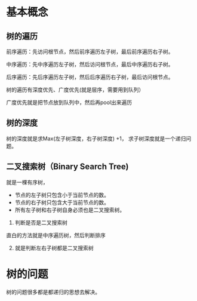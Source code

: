 # 基本概念

## 树的遍历
前序遍历：先访问根节点，然后前序遍历左子树，最后前序遍历右子树。

中序遍历：先中序遍历左子树，然后访问根节点，最后中序遍历右子树。

后序遍历：先后序遍历左子树，然后后序遍历右子树，最后访问根节点。


树的遍历有深度优先、广度优先(就是层序，需要用到队列）

广度优先就是把节点放到队列中，然后再pool出来遍历


## 树的深度
树的深度就是求Max(左子树深度，右子树深度) +1，
求子树深度就是一个递归问题。


## 二叉搜索树（Binary Search Tree)
就是一棵有序树，

- 节点的左子树只包含小于当前节点的数。
- 节点的右子树只包含大于当前节点的数。
- 所有左子树和右子树自身必须也是二叉搜索树。


1. 判断是否是二叉搜索树

直白的方法就是中序遍历树，然后判断排序

2. 就是判断左右子树都是二叉搜索树


# 树的问题

树的问题很多都是都递归的思想去解决。